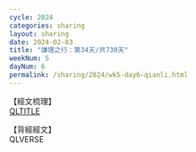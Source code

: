 ```yaml
---
cycle: 2024
categories: sharing
layout: sharing
date: 2024-02-03
title: "謙理之行：第34天/共730天"
weekNum: 5
dayNum: 6
permalink: /sharing/2024/wk5-day6-qianli.html
---
```

【經文梳理】  
[QLTITLE](QLLINK)

【背經經文】  
QLVERSE
